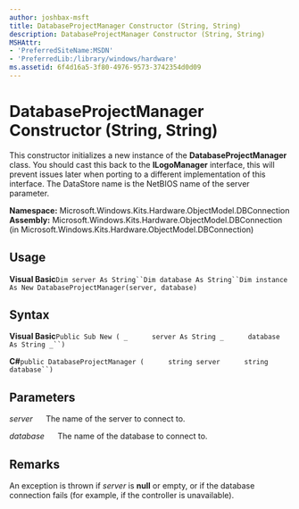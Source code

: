 ```yaml
---
author: joshbax-msft
title: DatabaseProjectManager Constructor (String, String)
description: DatabaseProjectManager Constructor (String, String)
MSHAttr:
- 'PreferredSiteName:MSDN'
- 'PreferredLib:/library/windows/hardware'
ms.assetid: 6f4d16a5-3f80-4976-9573-3742354d0d09
---
```


# DatabaseProjectManager Constructor (String, String)


This constructor initializes a new instance of the **DatabaseProjectManager** class. You should cast this back to the **ILogoManager** interface, this will prevent issues later when porting to a different implementation of this interface. The DataStore name is the NetBIOS name of the server parameter.

**Namespace:** Microsoft.Windows.Kits.Hardware.ObjectModel.DBConnection **Assembly:** Microsoft.Windows.Kits.Hardware.ObjectModel.DBConnection (in Microsoft.Windows.Kits.Hardware.ObjectModel.DBConnection)

## Usage


**Visual Basic**`Dim server As String``Dim database As String``Dim instance As New DatabaseProjectManager(server, database)`

## Syntax


**Visual Basic**`Public Sub New ( _`           `server As String _`           `database As String _``)`

**C#**`public DatabaseProjectManager (`           `string server`           `string database``)`

## Parameters


*server*      The name of the server to connect to.

*database*      The name of the database to connect to.

## Remarks


An exception is thrown if *server* is **null** or empty, or if the database connection fails (for example, if the controller is unavailable).

 

 






